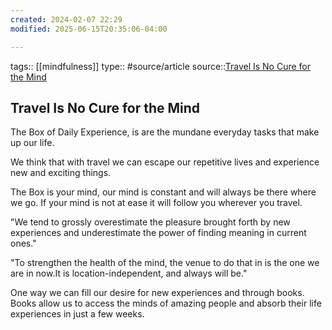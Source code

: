 ```yaml
---
created: 2024-02-07 22:29
modified: 2025-06-15T20:35:06-04:00

---
```

tags:: [[mindfulness]]
type:: #source/article
source::[Travel Is No Cure for the Mind](https://moretothat.com/travel-is-no-cure-for-the-mind/)
## Travel Is No Cure for the Mind

The Box of Daily Experience, is are the mundane everyday tasks that make up our life.

We think that with travel we can escape our repetitive lives and experience new and exciting things.

The Box is your mind, our mind is constant and will always be there where we go. If your mind is not at ease it will follow you wherever you travel.

"We tend to grossly overestimate the pleasure brought forth by new experiences and underestimate the power of finding meaning in current ones."

"To strengthen the health of the mind, the venue to do that in is the one we are in now.It is location-independent, and always will be."

One way we can fill  our desire for new experiences and through books. Books allow us to access the minds of amazing people and absorb their life experiences in just a few weeks.
